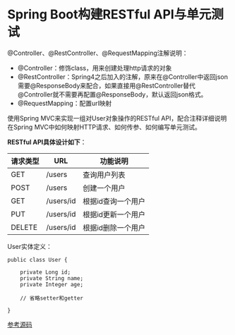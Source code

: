 # Spring Boot构建RESTful API与单元测试

@Controller、@RestController、@RequestMapping注解说明：

+ @Controller：修饰class，用来创建处理http请求的对象
+ @RestController：Spring4之后加入的注解，原来在@Controller中返回json需要@ResponseBody来配合，如果直接用@RestController替代@Controller就不需要再配置@ResponseBody，默认返回json格式。
+ @RequestMapping：配置url映射

使用Spring MVC来实现一组对User对象操作的RESTful API，配合注释详细说明在Spring MVC中如何映射HTTP请求、如何传参、如何编写单元测试。


**RESTful API具体设计如下**：

请求类型 | URL | 功能说明
---|--- | ------
GET | 	/users| 	查询用户列表
POST | /users | 	创建一个用户
GET | /users/id | 根据id查询一个用户
PUT | 	/users/id | 	根据id更新一个用户
DELETE | 	/users/id | 	根据id删除一个用户


User实体定义：

```
public class User {

    private Long id;
    private String name;
    private Integer age;

    // 省略setter和getter

}
```

[参考源码](../restfull-api)
